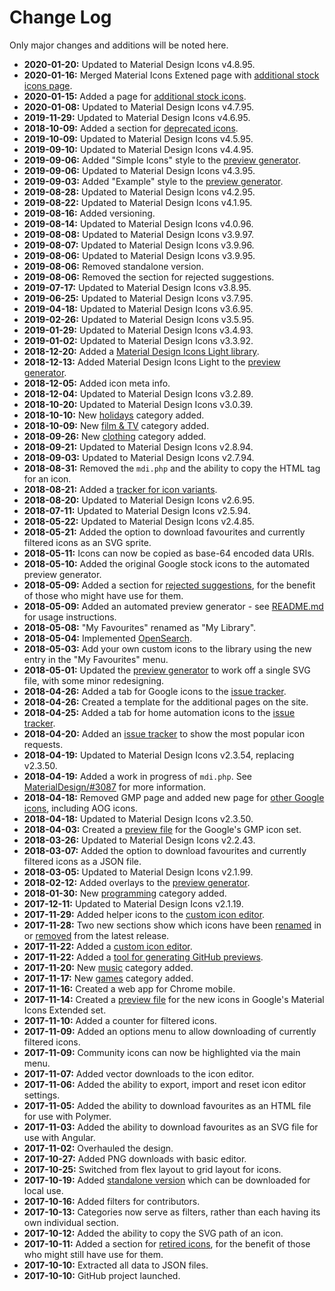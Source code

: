 # Change Log
Only major changes and additions will be noted here.
- **2020-01-20:** Updated to Material Design Icons v4.8.95.
- **2020-01-16:** Merged Material Icons Extened page with [additional stock icons page](https://petershaggynoble.github.io/MDI-Sandbox/google).
- **2020-01-15:** Added a page for [additional stock icons](https://petershaggynoble.github.io/MDI-Sandbox/google).
- **2020-01-08:** Updated to Material Design Icons v4.7.95.
- **2019-11-29:** Updated to Material Design Icons v4.6.95.
- **2018-10-09:** Added a section for [deprecated icons](https://petershaggynoble.github.io/MDI-Sandbox/?section=depreacted).
- **2019-10-09:** Updated to Material Design Icons v4.5.95.
- **2019-09-10:** Updated to Material Design Icons v4.4.95.
- **2019-09-06:** Added "Simple Icons" style to the [preview generator](https://petershaggynoble.github.io/MDI-Sandbox/preview/).
- **2019-09-06:** Updated to Material Design Icons v4.3.95.
- **2019-09-03:** Added "Example" style to the [preview generator](https://petershaggynoble.github.io/MDI-Sandbox/preview/).
- **2019-08-28:** Updated to Material Design Icons v4.2.95.
- **2019-08-22:** Updated to Material Design Icons v4.1.95.
- **2019-08-16:** Added versioning.
- **2019-08-14:** Updated to Material Design Icons v4.0.96.
- **2019-08-08:** Updated to Material Design Icons v3.9.97.
- **2019-08-07:** Updated to Material Design Icons v3.9.96.
- **2019-08-06:** Updated to Material Design Icons v3.9.95.
- **2019-08-06:** Removed standalone version.
- **2019-08-06:** Removed the section for rejected suggestions.
- **2019-07-17:** Updated to Material Design Icons v3.8.95.
- **2019-06-25:** Updated to Material Design Icons v3.7.95.
- **2019-04-18:** Updated to Material Design Icons v3.6.95.
- **2019-02-26:** Updated to Material Design Icons v3.5.95.
- **2019-01-29:** Updated to Material Design Icons v3.4.93.
- **2019-01-02:** Updated to Material Design Icons v3.3.92.
- **2018-12-20:** Added a [Material Design Icons Light library](https://petershaggynoble.github.io/MDI-Sandbox/light/).
- **2018-12-13:** Added Material Design Icons Light to the [preview generator](https://petershaggynoble.github.io/MDI-Sandbox/preview/).
- **2018-12-05:** Added icon meta info.
- **2018-12-04:** Updated to Material Design Icons v3.2.89.
- **2018-10-20:** Updated to Material Design Icons v3.0.39.
- **2018-10-10:** New [holidays](https://petershaggynoble.github.io/MDI-Sandbox/?categories=holidays) category added.
- **2018-10-09:** New [film & TV](https://petershaggynoble.github.io/MDI-Sandbox/?categories=filmtv) category added.
- **2018-09-26:** New [clothing](https://petershaggynoble.github.io/MDI-Sandbox/?categories=clothes) category added.
- **2018-09-21:** Updated to Material Design Icons v2.8.94.
- **2018-09-03:** Updated to Material Design Icons v2.7.94.
- **2018-08-31:** Removed the `mdi.php` and the ability to copy the HTML tag for an icon.
- **2018-08-21:** Added a [tracker for icon variants](https://petershaggynoble.github.io/MDI-Sandbox/variants/).
- **2018-08-20:** Updated to Material Design Icons v2.6.95.
- **2018-07-11:** Updated to Material Design Icons v2.5.94.
- **2018-05-22:** Updated to Material Design Icons v2.4.85.
- **2018-05-21:** Added the option to download favourites and currently filtered icons as an SVG sprite.
- **2018-05-11:** Icons can now be copied as base-64 encoded data URIs.
- **2018-05-10:** Added the original Google stock icons to the automated preview generator.
- **2018-05-09:** Added a section for [rejected suggestions](https://petershaggynoble.github.io/MDI-Sandbox/?section=rejected), for the benefit of those who might have use for them.
- **2018-05-09:** Added an automated preview generator - see [README.md](README.md#preview-generator) for usage instructions.
- **2018-05-08:** "My Favourites" renamed as "My Library".
- **2018-05-04:** Implemented [OpenSearch](https://github.com/dewitt/opensearch).
- **2018-05-03:** Add your own custom icons to the library using the new entry in the "My Favourites" menu.
- **2018-05-01:** Updated the [preview generator](https://petershaggynoble.github.io/MDI-Sandbox/preview/) to work off a single SVG file, with some minor redesigning.
- **2018-04-26:** Added a tab for Google icons to the [issue tracker](https://petershaggynoble.github.io/MDI-Sandbox/issues/).
- **2018-04-26:** Created a template for the additional pages on the site.
- **2018-04-25:** Added a tab for home automation icons to the [issue tracker](https://petershaggynoble.github.io/MDI-Sandbox/issues/).
- **2018-04-20:** Added an [issue tracker](https://petershaggynoble.github.io/MDI-Sandbox/issues/) to show the most popular icon requests.
- **2018-04-19:** Updated to Material Design Icons v2.3.54, replacing v2.3.50.
- **2018-04-19:** Added a work in progress of `mdi.php`. See [MaterialDesign/#3087](https://github.com/Templarian/MaterialDesign/issues/3087) for more information.
- **2018-04-18:** Removed GMP page and added new page for [other Google icons](https://petershaggynoble.github.io/MDI-Sandbox/other/), including AOG icons.
- **2018-04-18:** Updated to Material Design Icons v2.3.50.
- **2018-04-03:** Created a [preview file](https://petershaggynoble.github.io/MDI-Sandbox/gmpicons/) for the Google's GMP icon set.
- **2018-03-26:** Updated to Material Design Icons v2.2.43.
- **2018-03-07:** Added the option to download favourites and currently filtered icons as a JSON file.
- **2018-03-05:** Updated to Material Design Icons v2.1.99.
- **2018-02-12:** Added overlays to the [preview generator](https://petershaggynoble.github.io/MDI-Sandbox/preview/).
- **2018-01-30:** New [programming](https://petershaggynoble.github.io/MDI-Sandbox/?categories=programming) category added.
- **2017-12-11:** Updated to Material Design Icons v2.1.19.
- **2017-11-29:** Added helper icons to the [custom icon editor](https://petershaggynoble.github.io/MDI-Sandbox/editor/).
- **2017-11-28:** Two new sections show which icons have been [renamed](https://petershaggynoble.github.io/MDI-Sandbox/?section=renamed) in or [removed](https://petershaggynoble.github.io/MDI-Sandbox/?section=removed) from the latest release.
- **2017-11-22:** Added a [custom icon editor](https://petershaggynoble.github.io/MDI-Sandbox/editor/).
- **2017-11-22:** Added a [tool for generating GitHub previews](https://petershaggynoble.github.io/MDI-Sandbox/preview/).
- **2017-11-20:** New [music](https://petershaggynoble.github.io/MDI-Sandbox/?categories=music) category added.
- **2017-11-17:** New [games](https://petershaggynoble.github.io/MDI-Sandbox/?categories=games) category added.
- **2017-11-16:** Created a web app for Chrome mobile.
- **2017-11-14:** Created a [preview file](https://petershaggynoble.github.io/MDI-Sandbox/extended/) for the new icons in Google's Material Icons Extended set.
- **2017-11-10:** Added a counter for filtered icons.
- **2017-11-09:** Added an options menu to allow downloading of currently filtered icons.
- **2017-11-09:** Community icons can now be highlighted via the main menu.
- **2017-11-07:** Added vector downloads to the icon editor.
- **2017-11-06:** Added the ability to export, import and reset icon editor settings.
- **2017-11-05:** Added the ability to download favourites as an HTML file for use with Polymer.
- **2017-11-03:** Added the ability to download favourites as an SVG file for use with Angular.
- **2017-11-02:** Overhauled the design.
- **2017-10-27:** Added PNG downloads with basic editor.
- **2017-10-25:** Switched from flex layout to grid layout for icons.
- **2017-10-19:** Added [standalone version](https://petershaggynoble.github.io/MDI-Sandbox/standalone/) which can be downloaded for local use.
- **2017-10-16:** Added filters for contributors.
- **2017-10-13:** Categories now serve as filters, rather than each having its own individual section.
- **2017-10-12:** Added the ability to copy the SVG path of an icon.
- **2017-10-11:** Added a section for [retired icons](https://petershaggynoble.github.io/MDI-Sandbox/?section=retired), for the benefit of those who might still have use for them.
- **2017-10-10:** Extracted all data to JSON files.
- **2017-10-10:** GitHub project launched.